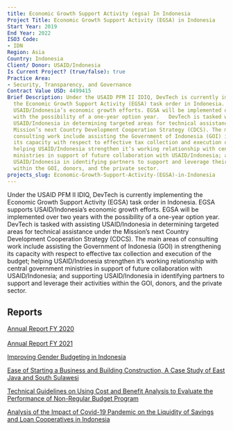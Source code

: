 ```yaml
---
title: Economic Growth Support Activity (egsa) In Indonesia
Project Title: Economic Growth Support Activity (EGSA) in Indonesia
Start Year: 2019
End Year: 2022
ISO3 Code:
- IDN
Region: Asia
Country: Indonesia
Client/ Donor: USAID/Indonesia
Is Current Project? (true/false): true
Practice Area:
- Security, Transparency, and Governance
Contract Value USD: 4499415
Brief Description: Under the USAID PFM II IDIQ, DevTech is currently implementing
  the Economic Growth Support Activity (EGSA) task order in Indonesia. EGSA supports
  USAID/Indonesia’s economic growth efforts. EGSA will be implemented over two years
  with the possibility of a one-year option year.   DevTech is tasked with assisting
  USAID/Indonesia in determining targeted areas for technical assistance under the
  Mission’s next Country Development Cooperation Strategy (CDCS). The main areas of
  consulting work include assisting the Government of Indonesia (GOI) in  strengthening
  its capacity with respect to effective tax collection and execution of the budget;
  helping USAID/Indonesia strengthen it’s working relationship with central government
  ministries in support of future collaboration with USAID/Indonesia; and supporting
  USAID/Indonesia in identifying partners to support and leverage their activities
  within the GOI, donors, and the private sector.
projects_slug: Economic-Growth-Support-Activity-(EGSA)-in-Indonesia
---
```


Under the USAID PFM II IDIQ, DevTech is currently implementing the Economic Growth Support Activity (EGSA) task order in Indonesia. EGSA supports USAID/Indonesia’s economic growth efforts. EGSA will be implemented over two years with the possibility of a one-year option year.   DevTech is tasked with assisting USAID/Indonesia in determining targeted areas for technical assistance under the Mission’s next Country Development Cooperation Strategy (CDCS). The main areas of consulting work include assisting the Government of Indonesia (GOI) in  strengthening its capacity with respect to effective tax collection and execution of the budget; helping USAID/Indonesia strengthen it’s working relationship with central government ministries in support of future collaboration with USAID/Indonesia; and supporting USAID/Indonesia in identifying partners to support and leverage their activities within the GOI, donors, and the private sector.

## Reports

[Annual Report FY 2020](https://pdf.usaid.gov/pdf_docs/PA00XHG9.pdf)\
\
[Annual Report FY 2021](https://pdf.usaid.gov/pdf_docs/PA00Z6M4.pdf)

[Improving Gender Budgeting in Indonesia](https://pdf.usaid.gov/pdf_docs/PA00ZJ2P.pdf)

[Ease of Starting a Business and Building Construction, A Case Study of East Java and South Sulawesi](https://pdf.usaid.gov/pdf_docs/PA00ZJ2M.pdf)

[Technical Guidelines on Using Cost and Benefit Analysis to Evaluate the Performance of Non-Regular Budget Program](https://pdf.usaid.gov/pdf_docs/PA00Z79K.pdf)

[Analysis of the Impact of Covid-19 Pandemic on the Liquidity of Savings and Loan Cooperatives in Indonesia](https://pdf.usaid.gov/pdf_docs/PA00Z79J.pdf)